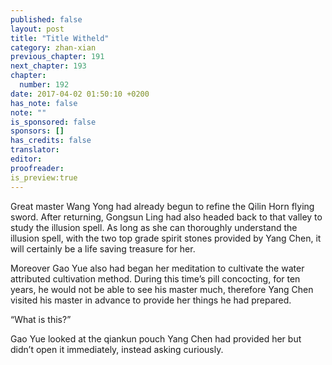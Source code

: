 ```yaml
---
published: false
layout: post
title: "Title Witheld"
category: zhan-xian
previous_chapter: 191
next_chapter: 193
chapter:
  number: 192
date: 2017-04-02 01:50:10 +0200
has_note: false
note: ""
is_sponsored: false
sponsors: []
has_credits: false
translator:
editor:
proofreader:
is_preview:true
---
```

Great master Wang Yong had already begun to refine the Qilin Horn flying sword. After returning, Gongsun Ling had also headed back to that valley to study the illusion spell. As long as she can thoroughly understand the illusion spell, with the two top grade spirit stones provided by Yang Chen, it will certainly be a life saving treasure for her. 

Moreover Gao Yue also had began her meditation to cultivate the water attributed cultivation method. During this time’s pill concocting, for ten years, he would not be able to see his master much, therefore Yang Chen visited his master in advance to provide her things he had prepared. 

“What is this?” 

Gao Yue looked at the qiankun pouch Yang Chen had provided her but didn’t open it immediately, instead asking curiously.
